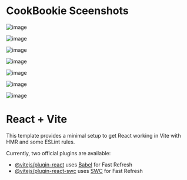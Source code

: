 # CookBookie Sceenshots
![image](https://github.com/premvarma2002/CookBookie/assets/98645019/b9ffad77-4dc2-4203-a174-e0446f05da12)

![image](https://github.com/premvarma2002/CookBookie/assets/98645019/cba00d6b-d0fb-44e0-aa2d-ef04a57d1b81)

![image](https://github.com/premvarma2002/CookBookie/assets/98645019/3be8d568-0559-4caa-b77e-6438db08e7d3)

![image](https://github.com/premvarma2002/CookBookie/assets/98645019/16a2c9c2-eb41-473f-a76d-fd362bdaddd9)

![image](https://github.com/premvarma2002/CookBookie/assets/98645019/5fd127f2-cc30-418e-b22a-161519df9415)

![image](https://github.com/premvarma2002/CookBookie/assets/98645019/e4bf22c5-05db-4bb6-b57c-11106470bdf4)

![image](https://github.com/premvarma2002/CookBookie/assets/98645019/70b99115-cecd-4b14-9eb8-953606458d41)


# React + Vite

This template provides a minimal setup to get React working in Vite with HMR and some ESLint rules.

Currently, two official plugins are available:

- [@vitejs/plugin-react](https://github.com/vitejs/vite-plugin-react/blob/main/packages/plugin-react/README.md) uses [Babel](https://babeljs.io/) for Fast Refresh
- [@vitejs/plugin-react-swc](https://github.com/vitejs/vite-plugin-react-swc) uses [SWC](https://swc.rs/) for Fast Refresh
